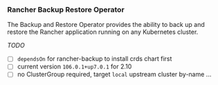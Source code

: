 ### Rancher Backup Restore Operator

The Backup and Restore Operator provides the ability to back up and restore the Rancher application running on any Kubernetes cluster.


_TODO_
- [ ] `dependsOn` for rancher-backup to install crds chart first
- [ ] current version `106.0.1+up7.0.1` for 2.10
- [ ] no ClusterGroup required, target `local` upstream cluster by-name
...
